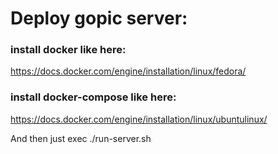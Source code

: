 # Deploy gopic server:

### install docker like here:
https://docs.docker.com/engine/installation/linux/fedora/

### install docker-compose like here:
https://docs.docker.com/engine/installation/linux/ubuntulinux/

And then just exec ./run-server.sh
